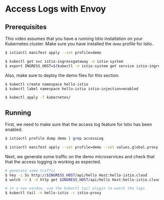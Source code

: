 # Access Logs with Envoy

## Prerequisites

This video assumes that you have a running Istio installation on your Kubernetes cluster. Make sure you have installed the `demo` profile for Istio.

```bash
$ istioctl manifest apply --set profile=demo

$ kubectl get svc istio-ingressgateway -n istio-system
$ export INGRESS_HOST=$(kubectl -n istio-system get service istio-ingressgateway -o jsonpath='{.status.loadBalancer.ingress[0].ip}')
```

Also, make sure to deploy the demo files for this section.

```bash
$ kubectl create namespace hello-istio
$ kubectl label namespace hello-istio istio-injection=enabled

$ kubectl apply -f kubernetes/
```

## Running

First, we need to make sure that the access log feature for Istio has been enabled.

```bash
$ istioctl profile dump demo | grep accessLog

$ istioctl manifest apply --set profile=demo --set values.global.proxy.accessLogEncoding="JSON" --set values.global.proxy.accessLogFile="/dev/stdout"
```

Next, we generate some traffic on the demo microservices and check that that the access logging is working as expected.

```bash
# generate some traffic
$ hey -z 5s http://$INGRESS_HOST/api/hello Host:hello-istio.cloud
$ watch -n 1 -d http get $INGRESS_HOST/api/hello Host:hello-istio.cloud

# in a new window, use the kubectl tail plugin to watch the logs
$ kubectl tail -n hello-istio -c istio-proxy
```
